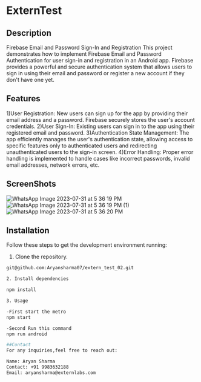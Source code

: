 # ExternTest

## Description
Firebase Email and Password Sign-In and Registration
This project demonstrates how to implement Firebase Email and Password Authentication for user sign-in and registration in an Android app. Firebase provides a powerful and secure authentication system that allows users to sign in using their email and password or register a new account if they don't have one yet.

## Features

1)User Registration: New users can sign up for the app by providing their email address and a password. Firebase securely stores the user's account credentials.
2)User Sign-In: Existing users can sign in to the app using their registered email and password.
3)Authentication State Management: The app efficiently manages the user's authentication state, allowing access to specific features only to authenticated users and redirecting unauthenticated users to the sign-in screen.
4)Error Handling: Proper error handling is implemented to handle cases like incorrect passwords, invalid email addresses, network errors, etc.

## ScreenShots
![WhatsApp Image 2023-07-31 at 5 36 19 PM](https://github.com/Aryansharma07/extern_test_02/assets/125373582/150cab3f-aaee-49dc-8b05-96c2f8672494)
![WhatsApp Image 2023-07-31 at 5 36 19 PM (1)](https://github.com/Aryansharma07/extern_test_02/assets/125373582/cccf8a04-79cc-44e2-bfb9-ff42a935000b)
![WhatsApp Image 2023-07-31 at 5 36 20 PM](https://github.com/Aryansharma07/extern_test_02/assets/125373582/fbd6f43c-7aec-43bd-bc65-214411f4d0b7)

## Installation

Follow these steps to get the development environment running:

1. Clone the repository.

```bash
git@github.com:Aryansharma07/extern_test_02.git

2. Install dependencies

npm install

3. Usage

-First start the metro 
npm start

-Second Run this command
npm run android

##Contact
For any inquiries,feel free to reach out:

Name: Aryan Sharma
Contact: +91 9983632188
Email: aryansharma@externlabs.com
